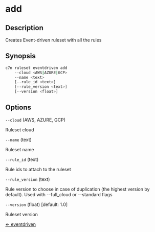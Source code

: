 # add

## Description

Creates Event-driven ruleset with all the rules

## Synopsis

```bash
c7n ruleset eventdriven add
    --cloud <AWS|AZURE|GCP>
    --name <text>
    [--rule_id <text>]
    [--rule_version <text>]
    [--version <float>]
```

## Options

`--cloud` (AWS, AZURE, GCP) 

Ruleset cloud

`--name` (text) 

Ruleset name

`--rule_id` (text) 

Rule ids to attach to the ruleset

`--rule_version` (text) 

Rule version to choose in case of duplication (the highest version by default). Used with --full_cloud or --standard flags

`--version` (float) [default: 1.0]

Ruleset version


[← eventdriven](./index.md)